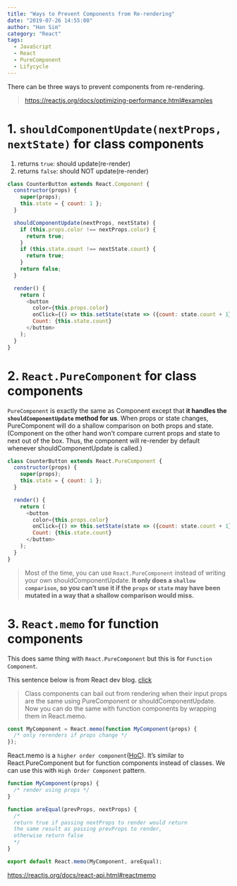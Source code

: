 ```yaml
---
title: "Ways to Prevent Components from Re-rendering"
date: "2019-07-26 14:55:00"
author: "Han Sim"
category: "React"
tags:
  - JavaScript
  - React
  - PureComponent
  - Lifycycle
---
```


There can be three ways to prevent components from re-rendering.

> https://reactjs.org/docs/optimizing-performance.html#examples

# 1. `shouldComponentUpdate(nextProps, nextState)` for class components

1. returns `true`: should update(re-render)
2. returns `false`: should NOT update(re-render)

```JavaScript
class CounterButton extends React.Component {
  constructor(props) {
    super(props);
    this.state = { count: 1 };
  }

  shouldComponentUpdate(nextProps, nextState) {
    if (this.props.color !== nextProps.color) {
      return true;
    }
    if (this.state.count !== nextState.count) {
      return true;
    }
    return false;
  }

  render() {
    return (
      <button
        color={this.props.color}
        onClick={() => this.setState(state => ({count: state.count + 1}))}>
        Count: {this.state.count}
      </button>
    );
  }
}
```

# 2. `React.PureComponent` for class components

`PureComponent` is exactly the same as Component except that **it handles the `shouldComponentUpdate` method for us**. When props or state changes, PureComponent will do a shallow comparison on both props and state. (Component on the other hand won't compare current props and state to next out of the box. Thus, the component will re-render by default whenever shouldComponentUpdate is called.)

```JavaScript
class CounterButton extends React.PureComponent {
  constructor(props) {
    super(props);
    this.state = { count: 1 };
  }

  render() {
    return (
      <button
        color={this.props.color}
        onClick={() => this.setState(state => ({count: state.count + 1}))}>
        Count: {this.state.count}
      </button>
    );
  }
}
```

> Most of the time, you can use `React.PureComponent` instead of writing your own shouldComponentUpdate. **It only does a `shallow comparison`, so you can’t use it if the `props` or `state` may have been mutated in a way that a shallow comparison would miss.**

# 3. `React.memo` for function components

This does same thing with `React.PureComponent` but this is for `Function Component`. 

This sentence below is from React dev blog. [click](https://reactjs.org/blog/2018/10/23/react-v-16-6.html#reactmemo)

> Class components can bail out from rendering when their input props are the same using PureComponent or shouldComponentUpdate. Now you can do the same with function components by wrapping them in React.memo.

```JavaScript
const MyComponent = React.memo(function MyComponent(props) {
  /* only rerenders if props change */
});
```

React.memo is a `higher order component`([HoC](https://reactjs.org/docs/higher-order-components.html)). It’s similar to React.PureComponent but for function components instead of classes. We can use this with `High Order Component` pattern.

```JavaScript
function MyComponent(props) {
  /* render using props */
}

function areEqual(prevProps, nextProps) {
  /*
  return true if passing nextProps to render would return
  the same result as passing prevProps to render,
  otherwise return false
  */
}

export default React.memo(MyComponent, areEqual);
```

https://reactjs.org/docs/react-api.html#reactmemo